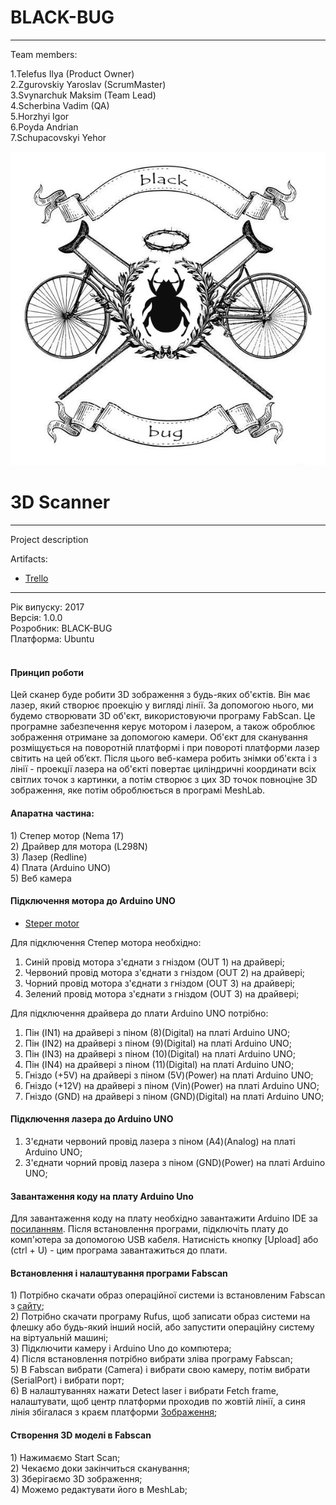 # BLACK-BUG
* * *
Team members:   

1.Telefus Ilya (Product Owner)   
2.Zgurovskiy Yaroslav (ScrumMaster)   
3.Svynarchuk Maksim (Team Lead)   
4.Scherbina Vadim (QA)   
5.Horzhyi Igor   
6.Poyda Andrian   
7.Schupacovskyi Yehor   

![TeamLogo](https://github.com/Admiral2303/Black-Bug/blob/master/logo000.png)

# 3D Scanner
* * *
Project description  

Artifacts:   
* [Trello](https://trello.com/b/F3zNZruQ)    


* * *
Рік випуску: 2017<br/>
Версія: 1.0.0<br/>
Розробник: BLACK-BUG<br/>
Платформа: Ubuntu<br/>
<br/>
<h4>Принцип роботи</h4>
Цей сканер буде робити 3D зображення з будь-яких об'єктів. Він має лазер, який створює проекцію у вигляді лінії. За допомогою нього, ми будемо створювати 3D об'єкт, використовуючи програму FabScan. Це програмне забезпечення керує мотором і лазером, а також оброблює зображення отримане за допомогою камери. Об'єкт для сканування розміщується на поворотній платформі і при повороті платформи лазер світить на цей об’єкт. Після цього веб-камера робить знімки об'єкта і з лінії - проекції лазера на об'єкті повертає циліндричні координати всіх світлих точок з картинки, а потім створює з цих 3D точок повноціне 3D зображення, яке потім оброблюється в програмі MeshLab.


<h4>Апаратна частина:</h4>
1) Степер мотор (Nema 17)<br/>
2) Драйвер для мотора (L298N)<br/>
3) Лазер (Redline)<br/>
4) Плата (Arduino UNO)<br/>
5) Веб камера<br/>

<h4>Підключення мотора до Arduino UNO</h4>

* [Steper motor](http://arduino-diy.com/arduino-drayver-shagovogo-dvigatelya-i-dvigatelya-postoyannogo-toka-L298N)

 Для підключення Степер мотора необхідно: <br />
  1) Синій провід мотора з'єднати з гніздом (OUT 1) на драйвері; <br />
  2) Червоний провід мотора з'єднати з гніздом (OUT 2) на драйвері; <br />
  3) Чорний провід мотора з'єднати з гніздом (OUT 3) на драйвері; <br />
  4) Зелений провід мотора з'єднати з гніздом (OUT 3) на драйвері; <br />
 
 Для підключення драйвера до плати Arduino UNO потрібно:<br />
 
  1) Пін (IN1) на драйвері з піном (8)(Digital) на платі Arduino UNO;<br />
  2) Пін (IN2) на драйвері з піном (9)(Digital) на платі Arduino UNO;<br />
  3) Пін (IN3) на драйвері з піном (10)(Digital) на платі Arduino UNO;<br />
  4) Пін (IN4) на драйвері з піном (11)(Digital) на платі Arduino UNO;<br />
  5) Гніздо (+5V) на драйвері з піном (5V)(Power) на платі Arduino UNO;<br />
  6) Гніздо (+12V) на драйвері з піном (Vin)(Power) на платі Arduino UNO;<br />
  7) Гніздо (GND) на драйвері з піном (GND)(Digital) на платі Arduino UNO;<br />
 
 <h4>Підключення лазера до Arduino UNO</h4>
 
 1) З'єднати червоний провід лазера з піном (A4)(Analog) на платі Arduino UNO;
 2) З'єднати чорний провід лазера з піном (GND)(Power) на платі Arduino UNO;
 
 <h4>Завантаження коду на плату Arduino Uno</h4>
 Для завантаження коду на плату необхідно завантажити Arduino IDE за <a href="https://www.arduino.cc/en/main/software">посиланням</a>. 
 Після встановлення програми, підключіть плату до комп'ютера за допомогою USB кабеля.
 Натисність кнопку [Upload] або (ctrl + U) - цим програма завантажиться до плати. 
 
 <h4>Встановлення і налаштування програми Fabscan</h4>
  1) Потрібно скачати образ операційної системи із встановленим Fabscan з <a href="http://hci.rwth-aachen.de/fabscan_software/">сайту</a>; <br/> 
  2) Потрібно скачати програму Rufus, щоб записати образ системи на флешку або будь-який інший носій, або запустити операційну систему на віртуальній машині;<br/> 
  3) Підключити камеру і Arduino Uno до компютера;<br/> 
  4) Після встановлення потрібно вибрати зліва програму Fabscan; <br/> 
  5) В Fabscan вибрати (Camera) і вибрати свою камеру, потім вибрати (SerialPort) і вибрати порт;<br/> 
  6) В налаштуваннях нажати Detect laser і вибрати Fetch frame, налаштувати, щоб центр платформи проходив по жовтій лінії, а синя  лінія збігалася з краєм платформи <a href=http://hci.rwth-aachen.de/img/wiki_up/calib.png>Зображення</a>;  <br/> 
 
 <h4>Створення 3D моделі в Fabscan</h4>
  1) Нажимаємо Start Scan; <br/> 
  2) Чекаємо доки закінчиться сканування; <br/> 
  3) Зберігаємо 3D зображення; <br/> 
  4) Можемо редактувати його в MeshLab;<br/> 
